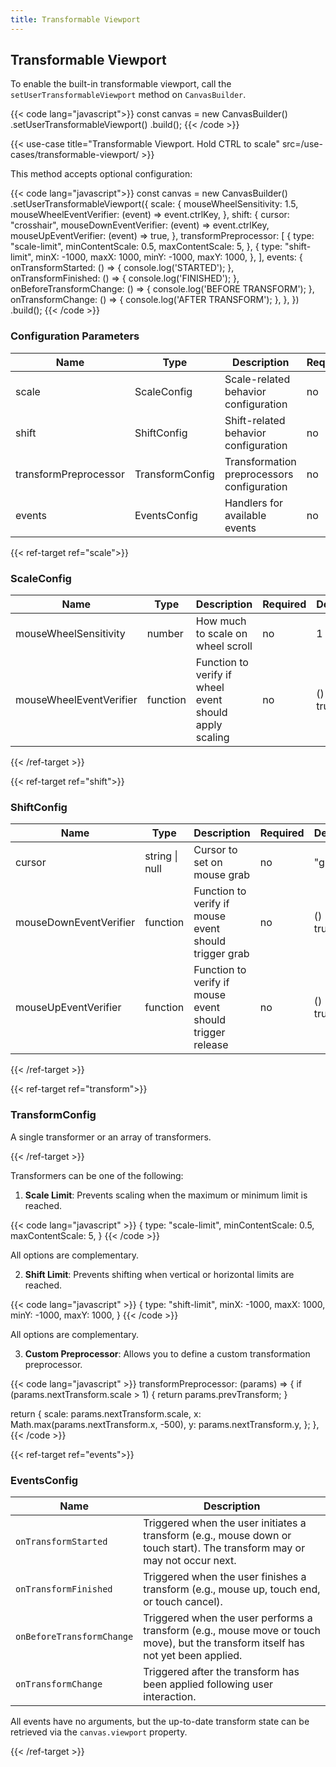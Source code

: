 ```yaml
---
title: Transformable Viewport
---
```


## Transformable Viewport

To enable the built-in transformable viewport, call the `setUserTransformableViewport` method on `CanvasBuilder`.

{{< code lang="javascript">}}
const canvas = new CanvasBuilder()
  .setUserTransformableViewport()
  .build();
{{< /code >}}

{{< use-case title="Transformable Viewport. Hold CTRL to scale" src=/use-cases/transformable-viewport/ >}}

This method accepts optional configuration:

{{< code lang="javascript">}}
const canvas = new CanvasBuilder()
  .setUserTransformableViewport({
    scale: {
      mouseWheelSensitivity: 1.5,
      mouseWheelEventVerifier: (event) => event.ctrlKey,
    },
    shift: {
      cursor: "crosshair",
      mouseDownEventVerifier: (event) => event.ctrlKey,
      mouseUpEventVerifier: (event) => true,
    },
    transformPreprocessor: [
      {
        type: "scale-limit",
        minContentScale: 0.5,
        maxContentScale: 5,
      },
      {
        type: "shift-limit",
        minX: -1000,
        maxX: 1000,
        minY: -1000,
        maxY: 1000,
      },
    ],
    events: {
      onTransformStarted: () => {
        console.log('STARTED');
      },
      onTransformFinished: () => {
        console.log('FINISHED');
      },
      onBeforeTransformChange: () => {
        console.log('BEFORE TRANSFORM');
      },
      onTransformChange: () => {
        console.log('AFTER TRANSFORM');
      },
    },
  })
  .build();
{{< /code >}}

### Configuration Parameters

| Name                  | Type                                              | Description                                 | Required | Default |
|-----------------------|---------------------------------------------------|---------------------------------------------|----------|---------|
| scale                 | <span data-ref="scale">ScaleConfig</span>         | Scale-related behavior configuration        | no       | {}      |
| shift                 | <span data-ref="shift">ShiftConfig</span>         | Shift-related behavior configuration        | no       | {}      |
| transformPreprocessor | <span data-ref="transform">TransformConfig</span> | Transformation preprocessors configuration  | no       | {}      |
| events                | <span data-ref="events">EventsConfig</span>       | Handlers for available events               | no       | {}      |

{{< ref-target ref="scale">}}

### ScaleConfig

| Name                    | Type           | Description                                              | Required | Default    |
|-------------------------|----------------|----------------------------------------------------------|----------|------------|
| mouseWheelSensitivity   | number         | How much to scale on wheel scroll                        | no       | 1          |
| mouseWheelEventVerifier | function       | Function to verify if wheel event should apply scaling   | no       | () => true |

{{< /ref-target >}}

{{< ref-target ref="shift">}}

### ShiftConfig

| Name                   | Type           | Description                                              | Required | Default    |
|------------------------|----------------|----------------------------------------------------------|----------|------------|
| cursor                 | string \| null | Cursor to set on mouse grab                              | no       | "grab"     |
| mouseDownEventVerifier | function       | Function to verify if mouse event should trigger grab    | no       | () => true |
| mouseUpEventVerifier   | function       | Function to verify if mouse event should trigger release | no       | () => true |

{{< /ref-target >}}

{{< ref-target ref="transform">}}

### TransformConfig

A single transformer or an array of transformers.

{{< /ref-target >}}

Transformers can be one of the following:

1. **Scale Limit**: Prevents scaling when the maximum or minimum limit is reached.

{{< code lang="javascript" >}}
{
  type: "scale-limit",
  minContentScale: 0.5,
  maxContentScale: 5,
}
{{< /code >}}

All options are complementary.

2. **Shift Limit**: Prevents shifting when vertical or horizontal limits are reached.

{{< code lang="javascript" >}}
{
  type: "shift-limit",
  minX: -1000,
  maxX: 1000,
  minY: -1000,
  maxY: 1000,
}
{{< /code >}}

All options are complementary.

3. **Custom Preprocessor**: Allows you to define a custom transformation preprocessor.

{{< code lang="javascript" >}}
transformPreprocessor: (params) => {
  if (params.nextTransform.scale > 1) {
    return params.prevTransform;
  }

  return {
    scale: params.nextTransform.scale,
    x: Math.max(params.nextTransform.x, -500),
    y: params.nextTransform.y,
  };
},
{{< /code >}}

{{< ref-target ref="events">}}

### EventsConfig

| Name                      | Description                                                                                                                       |
|---------------------------|-----------------------------------------------------------------------------------------------------------------------------------|
| `onTransformStarted`      | Triggered when the user initiates a transform (e.g., mouse down or touch start). The transform may or may not occur next.         |
| `onTransformFinished`     | Triggered when the user finishes a transform (e.g., mouse up, touch end, or touch cancel).                                        |
| `onBeforeTransformChange` | Triggered when the user performs a transform (e.g., mouse move or touch move), but the transform itself has not yet been applied. |
| `onTransformChange`       | Triggered after the transform has been applied following user interaction.                                                        |

All events have no arguments, but the up-to-date transform state can be retrieved via the `canvas.viewport` property.

{{< /ref-target >}}
